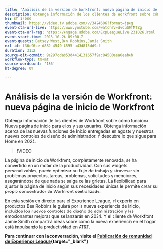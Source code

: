 ```yaml
---
title: 'Análisis de la versión de Workfront: nueva página de inicio de Workfront'
description: Obtenga información de los clientes de Workfront sobre cómo funciona Nueva página de inicio para ellos y sus usuarios.
kt: KT-14069
thumbnail: https://video.tv.adobe.com/v/3424606?format=jpeg
event-cta-url-live: https://www.youtube.com/watch?v=dvCuSQfMTZg
event-cta-url-reg: https://engage.adobe.com/ExpLeagueLive-231026.html
event-start-time: 2023-10-26 09:00-7
event-guests: Betsey West,Ben Robbins,Jamie Smith
exl-id: f36c96ce-d889-4549-8595-a43d815dd9af
duration: 3132
source-git-commit: 9a297cda953d4414131657f9ac84580aea0eabeb
workflow-type: tm+mt
source-wordcount: '186'
ht-degree: 0%

---
```


# Análisis de la versión de Workfront: nueva página de inicio de Workfront

Obtenga información de los clientes de Workfront sobre cómo funciona Nueva página de inicio para ellos y sus usuarios. Obtenga información acerca de las nuevas funciones de Inicio entregadas en agosto y nuestros nuevos controles de diseño de administrador. Y descubre lo que sigue para Home en 2024.

>[!VIDEO](https://video.tv.adobe.com/v/3424606/?learn=on)

La página de inicio de Workfront, completamente renovada, se ha convertido en un motor de la productividad. Con sus widgets personalizables, puede optimizar su flujo de trabajo y atravesar sin problemas proyectos, tareas, problemas, solicitudes y menciones, asegurándose de que nada se salga de las grietas. La flexibilidad para ajustar la página de inicio según sus necesidades únicas le permite crear su propio concentrador de Workfront centralizado.

En esta sesión en directo para el Experience League, el experto en productos Ben Robbins le guiará por la nueva experiencia de Inicio, incluidos los nuevos controles de diseño de administración y las emocionantes mejoras que se lanzarán en 2024. Y el cliente de Workfront Jamie Smith compartirá ideas sobre cómo la nueva experiencia en el hogar está impulsando la productividad en AT&amp;T.

**Para continuar con la conversación, visite el [Publicación de comunidad de Experience League](https://experienceleaguecommunities.adobe.com/t5/workfront-discussions/10-26-webinar-q-amp-a-thread-workfront-release-deep-dive-new/td-p/627470){target="_blank"}**
